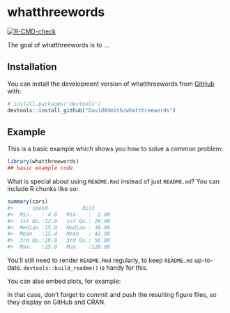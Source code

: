 
<!-- README.md is generated from README.Rmd. Please edit that file -->

# whatthreewords

<!-- badges: start -->

[![R-CMD-check](https://github.com/DavidASmith/whatthreewords/actions/workflows/R-CMD-check.yaml/badge.svg)](https://github.com/DavidASmith/whatthreewords/actions/workflows/R-CMD-check.yaml)
<!-- badges: end -->

The goal of whatthreewords is to …

## Installation

You can install the development version of whatthreewords from
[GitHub](https://github.com/) with:

``` r
# install.packages("devtools")
devtools::install_github("DavidASmith/whatthreewords")
```

## Example

This is a basic example which shows you how to solve a common problem:

``` r
library(whatthreewords)
## basic example code
```

What is special about using `README.Rmd` instead of just `README.md`?
You can include R chunks like so:

``` r
summary(cars)
#>      speed           dist       
#>  Min.   : 4.0   Min.   :  2.00  
#>  1st Qu.:12.0   1st Qu.: 26.00  
#>  Median :15.0   Median : 36.00  
#>  Mean   :15.4   Mean   : 42.98  
#>  3rd Qu.:19.0   3rd Qu.: 56.00  
#>  Max.   :25.0   Max.   :120.00
```

You’ll still need to render `README.Rmd` regularly, to keep `README.md`
up-to-date. `devtools::build_readme()` is handy for this.

You can also embed plots, for example:

In that case, don’t forget to commit and push the resulting figure
files, so they display on GitHub and CRAN.
